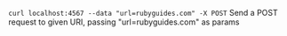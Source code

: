 `curl localhost:4567 --data "url=rubyguides.com" -X POST`
Send a POST request to given URI, passing "url=rubyguides.com" as params
